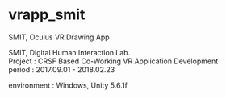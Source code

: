 # vrapp_smit
SMIT, Oculus VR Drawing App

SMIT, Digital Human Interaction Lab.  
Project : CRSF Based Co-Working VR Application Development  
period : 2017.09.01 - 2018.02.23
  
environment : Windows, Unity 5.6.1f
